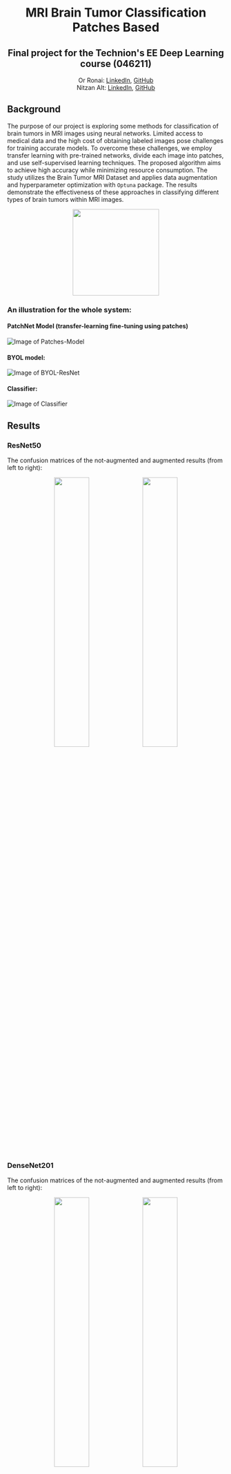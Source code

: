 <h1 align="center">MRI Brain Tumor Classification Patches Based</h1>
<h2 align="center">Final project for the Technion's EE Deep Learning course (046211)</h2> 
  <p align="center">
    Or Ronai: <a href="https://www.linkedin.com/in/orronai/">LinkedIn</a>, <a href="https://github.com/orronai">GitHub</a>
  <br>
    Nitzan Alt: <a href="https://www.linkedin.com/in/nitzan-alt-520767234/">LinkedIn</a>, <a href="https://github.com/NitzanAlt">GitHub</a>
  </p>


## Background
The purpose of our project is exploring some methods for classification of brain tumors in MRI images using neural networks.
Limited access to medical data and the high cost of obtaining labeled images pose challenges for training accurate models. To overcome these challenges, we employ transfer learning with pre-trained networks, divide each image into patches, and use self-supervised learning techniques. The proposed algorithm aims to achieve high accuracy while minimizing resource consumption. The study utilizes the Brain Tumor MRI Dataset and applies data augmentation and hyperparameter optimization with `Optuna` package. The results demonstrate the effectiveness of these approaches in classifying different types of brain tumors within MRI
images.

<p align="middle">
  <img src="./assets/patches_split.gif" height="200">
</p>

### An illustration for the whole system:
#### PatchNet Model (transfer-learning fine-tuning using patches)
![Image of Patches-Model](./assets/patches_model.jpg)

#### BYOL model: 
![Image of BYOL-ResNet](./assets/BYOL_explain.jpg)

#### Classifier:
![Image of Classifier](./assets/BYOL_net.jpg)

## Results
### ResNet50
The confusion matrices of the not-augmented and augmented results (from left to right):
<p align="middle">
  <img src="./assets/confussion_matrix/CM-resnet-not-augmented.png" width="40%" />
  <img src="./assets/confussion_matrix/CM-resnet-augmented.png" width="40%" /> 
</p>

### DenseNet201
The confusion matrices of the not-augmented and augmented results (from left to right):
<p align="middle">
  <img src="./assets/confussion_matrix/CM-densenet-not-augmented.png" width="40%" />
  <img src="./assets/confussion_matrix/CM-densenet-augmented.png" width="40%" /> 
</p>

### EfficientNet-B4
The confusion matrices of the not-augmented and augmented results (from left to right):
<p align="middle">
  <img src="./assets/confussion_matrix/CM-efficientnet-not-augmented.png" width="40%" />
  <img src="./assets/confussion_matrix/CM-efficientnet-augmented.png" width="40%" /> 
</p>

### BYOL+ResNet50
The confusion matrices of the augmented results:
<p align="middle">
  <img src="./assets/confussion_matrix/CM-byol-augmented.png" width="40%" />
</p>

#### t-SNE on 500 random test images representation 
<p align="middle">
  <img src="./outputs/'t-SNE_BYOL-2D'.png" width="40%" />
  <img src="./outputs/'t-SNE_BYOL-3D'.png" width="40%" /> 
</p>

###  Accuracy Comparison
|Model| Not-Augmented | Augmented|
|-----|-----|-----|
|ResNet50| 94.13%| 97.03%|
| DenseNet201| 97.25%| 98.47%|
| EfficientNet-B4| 97.86%| 99.09%|
| BYOL+ResNet50| -| 99.54%|


## Files In The Repository
|File name| Purpsoe|
|---------------------------------------------------------------|-----------------------------------------------------------------|
|`dataset_preprocessing/train_validation_split.py`| Script in order to split the dataset into train-validation-test|
| `code/utils/*.py`| Save trained model for each run, save the results, and get the dataset loaders|
| `code/models/*.py`| The `PatchNet`, `BYOL` and `Classifier` models|
| `code/train.py`| Application for training each model|
| `code/optuna_train.py`| Application for finding the best hyperparameters for each model with `Optuna`|
| `code/main_*.ipynb`| Notebooks which include all data processing, training, and inference|

## Installation
1. Clone the repository
2. Install the basic packages using the provided `environment.yml` file by running: `conda env create -f environment.yml`.
3. Alternatively, you can install all the requiered packages with `pip install -r requirements.txt`.

### Prerequisites
|Library         | Version |
|--------------------|----|
|`Python`| `3.6.13 (Anaconda3)`|
|`efficientnet_pytorch`| `0.7.1`|
|`kornia`| `0.6.8`|
|`matplotlib`| `3.3.4`|
|`numpy`| `1.19.5`|
|`optuna`| `3.0.6`|
|`Pillow`| `8.4.0`|
|`scikirt_learn`| `0.24.2`|
|`torch`| `1.10.2`|
|`torchvision`| `0.11.3`|
|`tqdm`| `4.64.1`|

### Run Our Model
In order to train the model and choose the hyperparameters according to `Optuna` suggestion, run the following functions: `run_experiments` and `train_model`.

If necessary, load the trained weights of the wanted model (`ResNet50`, `DenseNet201`, `EfficientNet-B4` or `Byol-ResNet`).

If you want to add new model to `PatchNet`, in `code/models/model.py` file, under `PatchNet` Class, add your model, or model name.
Alternatively, if you want to add model to `BYOL`, in `code/models/byol_net.py` file, under `ByolNet` Class, add your model, or model name.

## Sources & References
### Sources
* The dataset was taken from Kaggle [Brain Tumor MRI Dataset](https://www.kaggle.com/datasets/masoudnickparvar/brain-tumor-mri-dataset).
* The code originally was adapted from the following [Brain MRI Classification using PyTorch EfficientNetB0](https://debuggercafe.com/brain-mri-classification-using-pytorch-efficientnetb0/).
* The BYOL code was adapted from the following pytorch implementation of [byol_pytorch](https://github.com/lucidrains/byol-pytorch/blob/master/byol_pytorch/byol_pytorch.py).
### Refrences
* [Bootstrap Your Own Latent: A New Approach to Self-Supervised Learning](https://arxiv.org/abs/2006.07733). 
* [Densely Connected Convolutional Networks](https://arxiv.org/abs/1608.06993v5).
* [EfficientNet: Rethinking Model Scaling for Convolutional Neural Networks](https://arxiv.org/abs/1905.11946).
* [Deep Residual Learning for Image Recognition](https://arxiv.org/abs/1512.03385).
